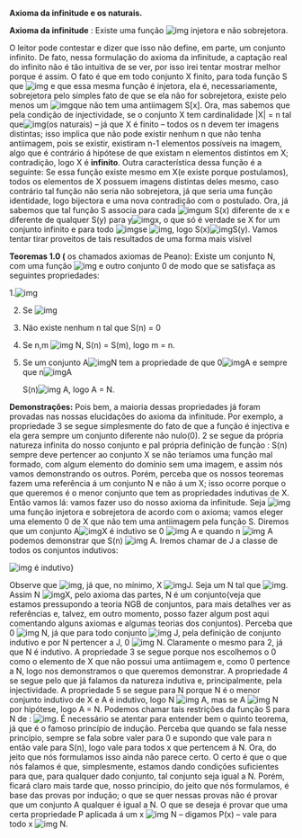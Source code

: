 **Axioma da infinitude e os naturais.**

 

**Axioma da infinitude** : Existe uma função ![img](https://jronaldoferreira.github.io/ImagePost/clip_image002.png) injetora e não sobrejetora.

O leitor pode contestar e dizer que isso não define, em parte, um conjunto infinito. De fato, nessa formulação do axioma da infinitude, a captação real do infinito não é tão intuitiva de se ver, por isso irei tentar mostrar melhor porque é assim. O fato é que em todo conjunto X finito, para toda função S que ![img](https://jronaldoferreira.github.io/ImagePost/clip_image002.png) e que essa mesma função é injetora, ela é, necessariamente, sobrejetora pelo simples fato de que se ela não for sobrejetora, existe pelo menos um ![img](https://jronaldoferreira.github.io/ImagePost/clip_image005.png)que não tem uma antiimagem S[x]. Ora, mas sabemos que pela condição de injectividade, se o conjunto X tem cardinalidade |X| = n tal que![img](https://jronaldoferreira.github.io/ImagePost/clip_image007.png)(os naturais) – já que X é finito – todos os n devem ter imagens distintas; isso implica que não pode existir nenhum n que não tenha antiimagem, pois se existir, existiram n-1 elementos possíveis na imagem, algo que é contrário á hipótese de que existam n elementos distintos em X; contradição, logo X é **infinito**. Outra característica dessa função é a seguinte: Se essa função existe mesmo em X(e existe porque postulamos), todos os elementos de X possuem imagens distintas deles mesmo, caso contrário tal função não seria não sobrejetora, já que seria uma função identidade, logo bijectora e uma nova contradição com o postulado. Ora, já sabemos que tal função S associa para cada ![img](https://jronaldoferreira.github.io/ImagePost/clip_image005.png)um S(x) diferente de x e diferente de qualquer S(y) para y![img](https://jronaldoferreira.github.io/ImagePost/clip_image010.png)x, o que só é verdade se X for um conjunto infinito e para todo ![img](https://jronaldoferreira.github.io/ImagePost/clip_image005.png)se ![img](https://jronaldoferreira.github.io/ImagePost/clip_image013.png), logo S(x)![img](https://jronaldoferreira.github.io/ImagePost/clip_image010.png)S(y). Vamos tentar tirar proveitos de tais resultados de uma forma mais visível 

**Teoremas 1.0 (** os chamados axiomas de Peano): Existe um conjunto N, com uma função ![img](https://jronaldoferreira.github.io/ImagePost/clip_image016.png) e outro conjunto 0 de modo que se satisfaça as seguintes propriedades:

   1.![img](https://jronaldoferreira.github.io/ImagePost/clip_image018.png)

2. Se  ![img](https://jronaldoferreira.github.io/ImagePost/clip_image020.png)

3. Não existe nenhum n tal que S(n) = 0

4. Se n,m ![img](https://jronaldoferreira.github.io/ImagePost/clip_image022.png) N, S(n) = S(m), logo m = n.

5. Se um conjunto A![img](https://jronaldoferreira.github.io/ImagePost/clip_image024.png)N tem a propriedade de que 0![img](https://jronaldoferreira.github.io/ImagePost/clip_image022.png)A e sempre que n![img](https://jronaldoferreira.github.io/ImagePost/clip_image022.png)A 

   S(n)![img](https://jronaldoferreira.github.io/ImagePost/clip_image022.png) A, logo A = N.

**Demonstrações:** Pois bem, a maioria dessas propriedades já foram provadas nas nossas elucidações do axioma da infinitude. Por exemplo, a propriedade 3 se segue simplesmente do fato de que a função é injectiva e ela gera sempre um conjunto diferente não nulo(0). 2 se segue da própria natureza infinita do nosso conjunto e pal própria definição de função : S(n) sempre deve pertencer ao conjunto X se não teríamos uma função mal formado, com algum elemento do domínio sem uma imagem, e assim nós vamos demonstrando os outros. Porém, perceba que os nossos teoremas fazem uma referência á um conjunto N e não á um X; isso ocorre porque o que queremos é o menor conjunto que tem as propriedades indutivas de X. Então vamos lá: vamos fazer uso do nosso axioma da infinitude. Seja ![img](https://jronaldoferreira.github.io/ImagePost/clip_image002.png) uma função injetora e sobrejetora de acordo com o axioma; vamos eleger uma elemento 0 de X que não tem uma antiimagem pela função S. Diremos que um conjunto A![img](https://jronaldoferreira.github.io/ImagePost/clip_image024.png)X é indutivo se 0 ![img](https://jronaldoferreira.github.io/ImagePost/clip_image022.png) A e quando n ![img](https://jronaldoferreira.github.io/ImagePost/clip_image022.png) A podemos demonstrar que S(n) ![img](https://jronaldoferreira.github.io/ImagePost/clip_image022.png) A. Iremos chamar de J a classe de todos os conjuntos indutivos:



![img](https://jronaldoferreira.github.io/ImagePost/clip_image033.png) é indutivo}



Observe que ![img](https://jronaldoferreira.github.io/ImagePost/clip_image035.png), já que, no mínimo, X ![img](https://jronaldoferreira.github.io/ImagePost/clip_image022.png)J. Seja um N tal que ![img](https://jronaldoferreira.github.io/ImagePost/clip_image038.png). Assim N ![img](https://jronaldoferreira.github.io/ImagePost/clip_image024.png)X, pelo axioma das partes, N é um conjunto(veja que estamos pressupondo a teoria NGB de conjuntos, para mais detalhes ver as referências e, talvez, em outro momento, posso fazer algum post aqui comentando alguns axiomas e algumas teorias dos conjuntos). Perceba que 0 ![img](https://jronaldoferreira.github.io/ImagePost/clip_image022.png) N, já que para todo conjunto ![img](https://jronaldoferreira.github.io/ImagePost/clip_image022.png) J, pela definição de conjunto indutivo e por N pertencer a J, 0 ![img](https://jronaldoferreira.github.io/ImagePost/clip_image022.png) N. Claramente o mesmo para 2, já que N é indutivo. A propriedade 3 se segue porque nos escolhemos o 0 como o elemento de X que não possui uma antiimagem e, como 0 pertence a N, logo nos demonstramos o que queremos demonstrar. A propriedade 4 se segue pelo que já falamos da natureza indutiva e, principalmente, pela injectividade. A propriedade 5 se segue para N porque N é o menor conjunto indutivo de X e A é indutivo, logo N ![img](https://jronaldoferreira.github.io/ImagePost/clip_image024.png) A, mas se A ![img](https://jronaldoferreira.github.io/ImagePost/clip_image024.png) N por hipótese, logo A = N. Podemos chamar tais restrições da função S para N de : ![img](https://jronaldoferreira.github.io/ImagePost/clip_image046.png). É necessário se atentar para entender bem o quinto teorema, já que é o famoso princípio de indução. Perceba que quando se fala nesse princípio, sempre se fala sobre valer para 0 e supondo que vale para n então vale para S(n), logo vale para todos x que pertencem á N. Ora, do jeito que nós formulamos isso ainda não parece certo. O certo é que o que nós falamos é que, simplesmente, estamos dando condições suficientes para que, para qualquer dado conjunto, tal conjunto seja igual a N. Porém, ficará claro mais tarde que, nosso princípio, do jeito que nós formulamos, é base das provas por indução; o que se quer nessas provas não é provar que um conjunto A qualquer é igual a N. O que se deseja é provar que uma certa propriedade P aplicada á um x ![img](https://jronaldoferreira.github.io/ImagePost/clip_image022.png) N – digamos P(x) – vale para todo x ![img](https://jronaldoferreira.github.io/ImagePost/clip_image022.png) N. 
